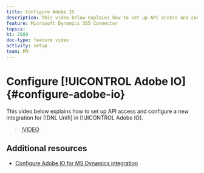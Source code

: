 ```yaml
---
title: Configure Adobe IO
description: This video below explains how to set up API access and configure a new integration for Unifi in [!UICONTROL Adobe IO].
feature: Microsoft Dynamics 365 Connector
topics: 
kt: 2889
doc-type: feature video
activity: setup
team: PM
---
```

 
# Configure [!UICONTROL Adobe IO] {#configure-adobe-io}

 This video below explains how to set up API access and configure a new integration for [!DNL Unifi] in [!UICONTROL Adobe IO].

 >[!VIDEO](https://video.tv.adobe.com/v/27308?quality=12)

## Additional resources

* [Configure Adobe IO for MS Dynamics integration](https://docs.adobe.com/content/help/en/campaign-standard/using/integrating-with-adobe-cloud/campaign-and-microsoft-dynamics-365/configure-adobe-io-for-ms-dynamic.html)
  